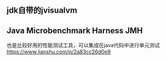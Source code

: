 ## jdk自带的jvisualvm



## Java Microbenchmark Harness  JMH
也是比较好用的性能测试工具，可以集成在java代码中进行单元测试
https://www.jianshu.com/p/2a83cc26d0e9
